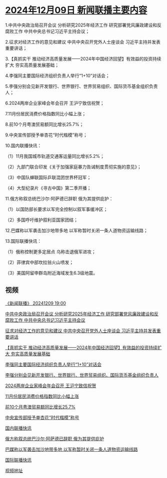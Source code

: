 # [2024年12月09日 新闻联播主要内容](https://tv.cctv.com/lm/xwlb/day/20241209.shtml)

1.中共中央政治局召开会议 分析研究2025年经济工作 研究部署党风廉政建设和反腐败工作 中共中央总书记习近平主持会议；

2.征求对经济工作的意见和建议 中共中央召开党外人士座谈会 习近平主持并发表重要讲话；

3.【真抓实干 推动经济高质量发展——2024年中国经济回望】有效益的投资持续扩大 夯实高质量发展基础；

4.李强同主要国际经济组织负责人举行“1+10”对话会；

5.李强分别会见新开发银行、世界银行、世界贸易组织、国际货币基金组织负责人；

6.2024两岸企业家峰会年会召开 王沪宁致信祝贺；

7.11月份居民消费价格指数同比小幅上涨；

8.前10个月粤澳贸易额同比增长25.7%；

9.中央宣传部授予单杏花“时代楷模”称号；

10.国内联播快讯：

（1）11月我国城市轨道交通客运量同比增长5.2%；

（2）九部门联合印发《关于加强家庭暴力告诫制度贯彻实施的意见》；

（3）中国队蝉联国际乒联混团世界杯冠军；

（4）大型纪录片《寻古中国》第二季开播；

11.俄方称叙总统巴沙尔·阿萨德已辞职 俄为其提供庇护：

（1）以国防部长要求以军完全控制以叙军事缓冲区；

（2）多国呼吁维护叙利亚国家团结；

12.巴媒称以军袭击加沙地带多地 以军称暂时关闭一条人道物资运输线路；

13.国际联播快讯：

（1）俄称控制更多定居点 乌称击退俄军进攻；

（2）菲律宾中部坎拉翁火山喷发；

（3）美国阿留申群岛附近海域发生6.3级地震。

## 视频

[《新闻联播》 20241209 19:00](https://tv.cctv.com/2024/12/09/VIDE3KPFh1X5ET7Er7RKNihQ241209.shtml)

[中共中央政治局召开会议 分析研究2025年经济工作 研究部署党风廉政建设和反腐败工作 中共中央总书记习近平主持会议](https://tv.cctv.com/2024/12/09/VIDEDC2mMqqvLqHPCV5734vJ241209.shtml)

[征求对经济工作的意见和建议 中共中央召开党外人士座谈会 习近平主持并发表重要讲话](https://tv.cctv.com/2024/12/09/VIDEwUDEdSUsYCQ4SMzpdy1l241209.shtml)

[【真抓实干 推动经济高质量发展——2024年中国经济回望】有效益的投资持续扩大 夯实高质量发展基础](https://tv.cctv.com/2024/12/09/VIDEi8L5QAohgAGoF6NKo2i1241209.shtml)

[李强同主要国际经济组织负责人举行“1+10”对话会](https://tv.cctv.com/2024/12/09/VIDEOhidDjvmFrCq0n2f603M241209.shtml)

[李强分别会见新开发银行、世界银行、世界贸易组织、国际货币基金组织负责人](https://tv.cctv.com/2024/12/09/VIDEYbGaukeG7w1lZB8MuKss241209.shtml)

[2024两岸企业家峰会年会召开 王沪宁致信祝贺](https://tv.cctv.com/2024/12/09/VIDExfkjZ0bDrq1Cy6fOlI4b241209.shtml)

[11月份居民消费价格指数同比小幅上涨](https://tv.cctv.com/2024/12/09/VIDE4BLQWfwduGrmNqjj5LTk241209.shtml)

[前10个月粤澳贸易额同比增长25.7%](https://tv.cctv.com/2024/12/09/VIDELwtUCxRDc26aYGm2HAjM241209.shtml)

[中央宣传部授予单杏花“时代楷模”称号](https://tv.cctv.com/2024/12/09/VIDEzbESzAPtPv2rXuQTDVUF241209.shtml)

[国内联播快讯](https://tv.cctv.com/2024/12/09/VIDE0urkmen9GUz33uvSlJOb241209.shtml)

[俄方称叙总统巴沙尔·阿萨德已辞职 俄为其提供庇护](https://tv.cctv.com/2024/12/09/VIDEVtdXPged3PuSuQYeg3H8241209.shtml)

[巴媒称以军袭击加沙地带多地 以军称暂时关闭一条人道物资运输线路](https://tv.cctv.com/2024/12/09/VIDEta7sfjY9OaZrQxFqBFLu241209.shtml)

[国际联播快讯](https://tv.cctv.com/2024/12/09/VIDEMqtxOxPT9KTrEPmqHM90241209.shtml)

[视频地址](https://tv.cctv.com/lm/xwlb/day/20241209.shtml) 

